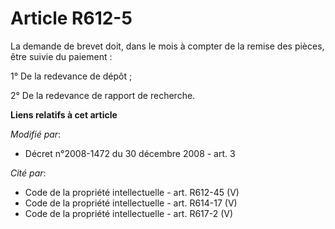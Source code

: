 # Article R612-5

La demande de brevet doit, dans le mois à compter de la remise des pièces, être suivie du paiement :

1° De la redevance de dépôt ;

2° De la redevance de rapport de recherche.

**Liens relatifs à cet article**

_Modifié par_:

  - Décret n°2008-1472 du 30 décembre 2008 - art. 3

_Cité par_:

  - Code de la propriété intellectuelle - art. R612-45 (V)
  - Code de la propriété intellectuelle - art. R614-17 (V)
  - Code de la propriété intellectuelle - art. R617-2 (V)
